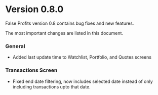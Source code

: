 Version 0.8.0
=============

False Profits version 0.8 contains bug fixes and new features.

The most important changes are listed in this document.

### General
   * Added last update time to Watchlist, Portfolio, and Quotes screens

### Transactions Screen
   * Fixed end date filtering, now includes selected date instead
     of only including transactions upto that date.

